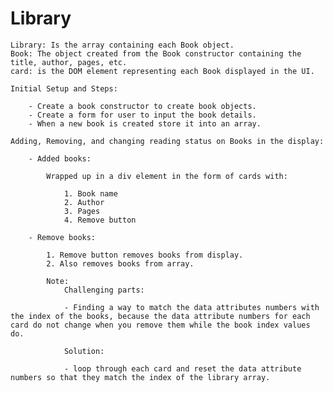 # Library

    Library: Is the array containing each Book object.
    Book: The object created from the Book constructor containing the title, author, pages, etc.
    card: is the DOM element representing each Book displayed in the UI.

    Initial Setup and Steps:

        - Create a book constructor to create book objects.
        - Create a form for user to input the book details.
        - When a new book is created store it into an array.
    
    Adding, Removing, and changing reading status on Books in the display:

        - Added books:

            Wrapped up in a div element in the form of cards with:

                1. Book name
                2. Author
                3. Pages
                4. Remove button
        
        - Remove books:
        
            1. Remove button removes books from display.
            2. Also removes books from array.

            Note: 
                Challenging parts:

                - Finding a way to match the data attributes numbers with the index of the books, because the data attribute numbers for each card do not change when you remove them while the book index values do.

                Solution:

                - loop through each card and reset the data attribute numbers so that they match the index of the library array.




